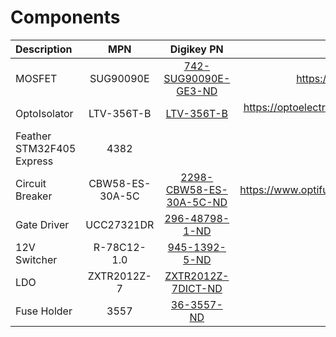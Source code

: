 # Components



| Description | MPN | Digikey PN | Link |
| :---------- | :-: | :--------: | :--: |
|MOSFET|SUG90090E|[742-SUG90090E-GE3-ND](https://www.digikey.com/en/products/detail/vishay-siliconix/SUG90090E-GE3/7326301)|https://www.vishay.com/docs/75009/sug90090e.pdf
OptoIsolator|LTV-356T-B|[LTV-356T-B](https://www.digikey.com/en/products/detail/liteon/LTV-356T-B/7322518)|https://optoelectronics.liteon.com/upload/download/DS70-2001-010/LTV-356T%20series%20Rev.P.PDF
Feather STM32F405 Express|4382||https://www.adafruit.com/product/4382
Circuit Breaker|CBW58-ES-30A-5C|[2298-CBW58-ES-30A-5C-ND](https://www.digikey.com/en/products/detail/optifuse/CBW58-ES-30A-5C/25576137)|https://www.optifuse.com/optifuse_ecommerce_tools/datasheets/CBW58.pdf
Gate Driver|UCC27321DR|[296-48798-1-ND](https://www.digikey.com/en/products/detail/texas-instruments/UCC27321DR/1911354)
12V Switcher|R-78C12-1.0|[945-1392-5-ND](https://www.digikey.com/en/products/detail/recom-power/R-78C12-1-0/2652145)
LDO|ZXTR2012Z-7|[ZXTR2012Z-7DICT-ND](https://www.digikey.com/en/products/detail/diodes-incorporated/ZXTR2012Z-7/4747713)
Fuse Holder|3557|[36-3557-ND](https://www.digikey.com/en/products/detail/keystone-electronics/3557/2092485)